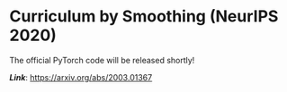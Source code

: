 # Curriculum by Smoothing (NeurIPS 2020)

The official PyTorch code will be released shortly!

***Link***: https://arxiv.org/abs/2003.01367
